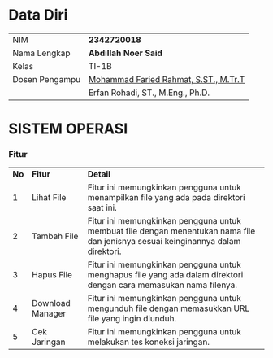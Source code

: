 # Data Diri

|                |                                                                     |
| -------------- | ------------------------------------------------------------------- |
| NIM            | **2342720018**                                                      |
| Nama Lengkap   | **Abdillah Noer Said**                                              |
| Kelas          | TI-1B                                                               |
| Dosen Pengampu | [Mohammad Faried Rahmat, S.ST., M.Tr.T](https://github.com/mrhmt80) |
|                | Erfan Rohadi, ST., M.Eng., Ph.D.                                    |

# SISTEM OPERASI

### Fitur

|        |                       |                                                                                                                                                                                                                                                                                                            |
| ------ | --------------------- | -------------------------------------------------------------------------------------------------------------------------------------------------------------------- |
| **No** | **Fitur**             | **Detail**                                                                                                                                                                                                                                                                                                    |
| 1      | Lihat File     | Fitur ini memungkinkan pengguna untuk menampilkan file yang ada pada direktori saat ini.                                                                      |
| 2      | Tambah File       | Fitur ini memungkinkan pengguna untuk membuat file dengan menentukan nama file dan jenisnya sesuai keinginannya dalam direktori.                                                                |
| 3      | Hapus File             | Fitur ini memungkinkan pengguna untuk menghapus file yang ada dalam direktori dengan cara memasukan nama filenya.                                                                  |
| 4      | Download Manager            | Fitur ini memungkinkan pengguna untuk mengunduh file dengan memasukkan URL file yang ingin diunduh.                                                                  |
| 5      | Cek Jaringan            | Fitur ini memungkinkan pengguna untuk melakukan tes koneksi jaringan.                                                                 |

